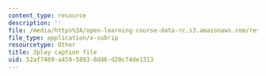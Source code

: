 ```yaml
---
content_type: resource
description: ''
file: /media/https%3A/open-learning-course-data-rc.s3.amazonaws.com/res-15-003-shaping-the-future-of-work-15-662x-spring-2016/52af7469a45958938d46d20c74de1313_CBToKajn2u4.vtt
file_type: application/x-subrip
resourcetype: Other
title: 3play caption file
uid: 52af7469-a459-5893-8d46-d20c74de1313
---
```

